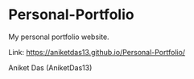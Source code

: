 # Personal-Portfolio
My personal portfolio website.

Link: https://aniketdas13.github.io/Personal-Portfolio/

Aniket Das (AniketDas13)
